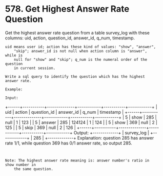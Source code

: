 # 578. Get Highest Answer Rate Question

Get the highest answer rate question from a table survey_log with these columns:
        uid, action, question_id, answer_id, q_num,
        timestamp.

    uid means user id; action has these kind of values: "show", "answer",
        "skip"; answer_id is not null when action column is "answer", while is
        null for "show" and "skip"; q_num is the numeral order of the question
        in current session.

    Write a sql query to identify the question which has the highest answer rate.

    Example:

    Input:
+------+-----------+--------------+------------+-----------+------------+
| uid  | action    | question_id  | answer_id  | q_num     | timestamp  |
+------+-----------+--------------+------------+-----------+------------+
| 5    | show      | 285          | null       | 1         | 123        |
| 5    | answer    | 285          | 124124     | 1         | 124        |
| 5    | show      | 369          | null       | 2         | 125        |
| 5    | skip      | 369          | null       | 2         | 126        |
+------+-----------+--------------+------------+-----------+------------+
Output:
+-------------+
| survey_log  |
+-------------+
|    285      |
+-------------+
Explanation:
question 285 has answer rate 1/1, while question 369 has 0/1 answer rate, so output 285.

     

    Note: The highest answer rate meaning is: answer number's ratio in show number in
        the same question.
